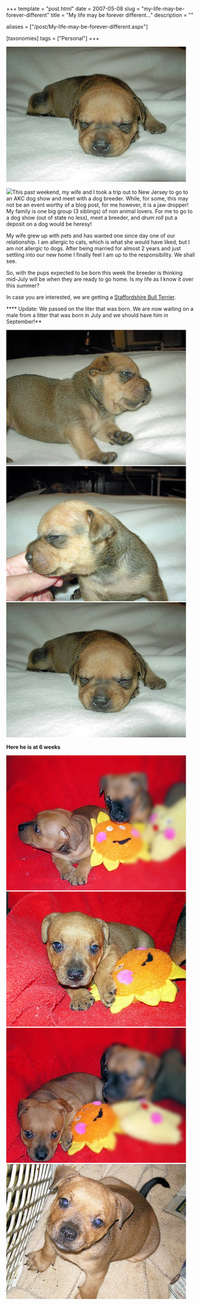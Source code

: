 +++
template = "post.html"
date = 2007-05-08
slug = "my-life-may-be-forever-different"
title = "My life may be forever different..."
description = ""

aliases = ["/post/My-life-may-be-forever-different.aspx"]

[taxonomies]
tags = ["Personal"]
+++

![](OurPup_3.jpg)

<!-- more -->

![](stbult.jpg)This past weekend, my wife and I took a trip out to New Jersey to go to an AKC dog show and meet with a dog breeder. While, for some, this may not be an event worthy of a blog post, for me however, it is a jaw dropper! My family is one big group (3 siblings) of non animal lovers. For me to go to a dog show (out of state no less), meet a breeder, and *drum roll* put a deposit on a dog would be heresy!

My wife grew up with pets and has wanted one since day one of our relationship. I am allergic to cats, which is what she would have liked, but I am not allergic to dogs. After being married for almost 2 years and just settling into our new home I finally feel I am up to the responsibility. We shall see.

So, with the pups expected to be born this week the breeder is thinking mid-July will be when they are ready to go home. Is my life as I know it over this summer?

In case you are interested, we are getting a [Staffordshire Bull Terrier](http://en.wikipedia.org/wiki/Staffordshire_Bull_Terrier).

**** Update: We passed on the liter that was born. We are now waiting on a male from a litter that was born in July and we should have him in September!** 

![](OurPup_1.jpg)
![](OurPup_2.jpg)
![](OurPup_3.jpg)

**Here he is at 6 weeks** 

![](OurPup_6wks_2.jpg)
![](OurPup_6wks_3.jpg)
![](OurPup_6wks_4.jpg)
![](OurPup_6wks_1.jpg)